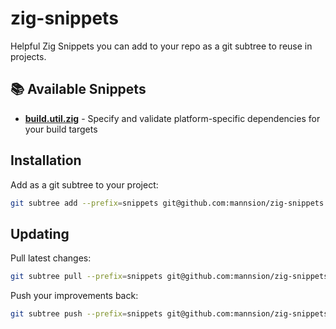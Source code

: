 # zig-snippets

Helpful Zig Snippets you can add to your repo as a git subtree to reuse in projects.

## 📚 Available Snippets

- **[build.util.zig](docs/build.util.zig.md)** - Specify and validate platform-specific dependencies for your build targets

## Installation

Add as a git subtree to your project:

```bash
git subtree add --prefix=snippets git@github.com:mannsion/zig-snippets.git main --squash
```

## Updating

Pull latest changes:

```bash
git subtree pull --prefix=snippets git@github.com:mannsion/zig-snippets.git main --squash
```

Push your improvements back:

```bash
git subtree push --prefix=snippets git@github.com:mannsion/zig-snippets.git main
```
